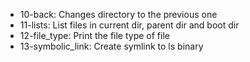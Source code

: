 - 10-back: Changes directory to the previous one
- 11-lists: List files in current dir, parent dir and boot dir
- 12-file_type: Print the file type of file
- 13-symbolic_link: Create symlink to ls binary
